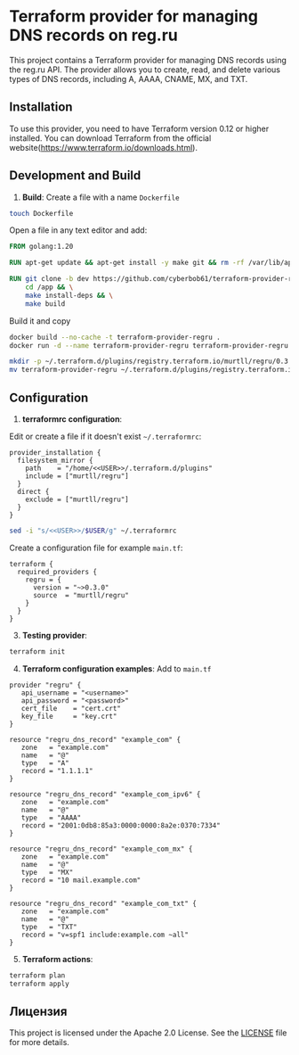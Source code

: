 # Terraform provider for managing DNS records on reg.ru

This project contains a Terraform provider for managing DNS records using the reg.ru API. The provider allows you to create, read, and delete various types of DNS records, including A, AAAA, CNAME, MX, and TXT.

## Installation

To use this provider, you need to have Terraform version 0.12 or higher installed. You can download Terraform from the official website(https://www.terraform.io/downloads.html).

## Development and Build

1. **Build**:
Create a file with a name `Dockerfile` 
```bash
touch Dockerfile
```
Open a file in any text editor and add:
```dockerfile
FROM golang:1.20

RUN apt-get update && apt-get install -y make git && rm -rf /var/lib/apt/lists/*

RUN git clone -b dev https://github.com/cyberbob61/terraform-provider-regru.git /app && \
    cd /app && \
    make install-deps && \
    make build 
```

Build it and copy
```bash
docker build --no-cache -t terraform-provider-regru .
docker run -d --name terraform-provider-regru terraform-provider-regru && docker cp terraform-provider-regru:/app/out/terraform-provider-regru $(pwd) && docker rm terraform-provider-regru

mkdir -p ~/.terraform.d/plugins/registry.terraform.io/murtll/regru/0.3.0/linux_amd64/
mv terraform-provider-regru ~/.terraform.d/plugins/registry.terraform.io/murtll/regru/0.3.0/linux_amd64/
```
   
## Configuration

1. **terraformrc configuration**:

Edit or create a file if it doesn't exist `~/.terraformrc`:

```hcl
provider_installation {
  filesystem_mirror {
    path    = "/home/<<USER>>/.terraform.d/plugins"
    include = ["murtll/regru"]
  }
  direct {
    exclude = ["murtll/regru"]
  }
}
```


```sh
sed -i "s/<<USER>>/$USER/g" ~/.terraformrc
```

Create a configuration file for example `main.tf`:
```hcl
terraform {
  required_providers { 
    regru = { 
      version = "~>0.3.0"
      source  = "murtll/regru"
    } 
  }
}
```

3. **Testing provider**:

```sh
terraform init
```

4. **Terraform configuration examples**:
Add to `main.tf`

```hcl
provider "regru" {
   api_username = "<username>"
   api_password = "<password>"
   cert_file    = "cert.crt"
   key_file     = "key.crt"
}   
   
resource "regru_dns_record" "example_com" {
   zone   = "example.com"
   name   = "@"
   type   = "A"
   record = "1.1.1.1"
}

resource "regru_dns_record" "example_com_ipv6" {
   zone   = "example.com"
   name   = "@"
   type   = "AAAA"
   record = "2001:0db8:85a3:0000:0000:8a2e:0370:7334"
}

resource "regru_dns_record" "example_com_mx" {
   zone   = "example.com"
   name   = "@"
   type   = "MX"
   record = "10 mail.example.com"
}

resource "regru_dns_record" "example_com_txt" {
   zone   = "example.com"
   name   = "@"
   type   = "TXT"
   record = "v=spf1 include:example.com ~all"
}
```

5. **Terraform actions**:

```sh
terraform plan
terraform apply
```
## Лицензия

This project is licensed under the Apache 2.0 License. See the [LICENSE](LICENSE) file for more details.